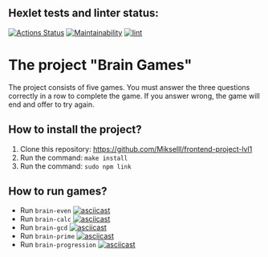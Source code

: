 ## Hexlet tests and linter status:
[![Actions Status](https://github.com/Mikselll/frontend-project-lvl1/workflows/hexlet-check/badge.svg)](https://github.com/Mikselll/frontend-project-lvl1/actions)
[![Maintainability](https://api.codeclimate.com/v1/badges/17db5ecdab00f66cf911/maintainability)](https://codeclimate.com/github/Mikselll/frontend-project-lvl1/maintainability)
[![lint](https://github.com/Mikselll/frontend-project-lvl1/actions/workflows/lint.yml/badge.svg)](https://github.com/Mikselll/frontend-project-lvl1/actions/workflows/lint.yml)
# The project "Brain Games"
The project consists of five games. You must answer the three questions correctly in a row to complete the game. If you answer wrong, the game will end and offer to try again.
## How to install the project?
1. Clone this repository: https://github.com/Mikselll/frontend-project-lvl1
2. Run the command: `make install`
3. Run the command: `sudo npm link`
## How to run games?
+ Run `brain-even`
[![asciicast](https://asciinema.org/a/pAle0bZUot9SncFIKnATbgu49.svg)](https://asciinema.org/a/pAle0bZUot9SncFIKnATbgu49)
+ Run `brain-calc`
[![asciicast](https://asciinema.org/a/z5AJz9LizcAcN9lQopCpuVUzY.svg)](https://asciinema.org/a/z5AJz9LizcAcN9lQopCpuVUzY)
+ Run `brain-gcd`
[![asciicast](https://asciinema.org/a/JWA5eMwMluFW01AGBt1oWaRN1.svg)](https://asciinema.org/a/JWA5eMwMluFW01AGBt1oWaRN1)
+ Run `brain-prime`
[![asciicast](https://asciinema.org/a/1I3BRLZo7muXFk1S786zSnXbd.svg)](https://asciinema.org/a/1I3BRLZo7muXFk1S786zSnXbd)
+ Run `brain-progression`
[![asciicast](https://asciinema.org/a/QoLRbA9okgOlj16SkokK1CGXN.svg)](https://asciinema.org/a/QoLRbA9okgOlj16SkokK1CGXN)
